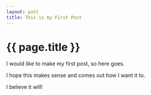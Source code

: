 ```yaml
---
layout: post
title: This is my First Post
---
```


# {{ page.title }}

I would like to make my first post, so here goes.

I hope this makes sense and comes out how I want it to.

I believe it will!
